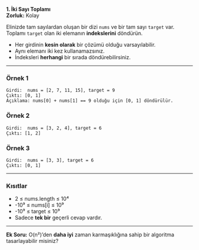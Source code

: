 **1. İki Sayı Toplamı**  
**Zorluk:** Kolay  


Elinizde tam sayılardan oluşan bir dizi `nums` ve bir tam sayı `target` var. Toplamı `target` olan iki elemanın **indekslerini** döndürün.

- Her girdinin **kesin olarak** bir çözümü olduğu varsayılabilir.  
- Aynı elemanı iki kez kullanamazsınız.  
- İndeksleri **herhangi** bir sırada döndürebilirsiniz.

---

### Örnek 1
```
Girdi:  nums = [2, 7, 11, 15], target = 9  
Çıktı: [0, 1]  
Açıklama: nums[0] + nums[1] == 9 olduğu için [0, 1] döndürülür.
```

### Örnek 2
```
Girdi:  nums = [3, 2, 4], target = 6  
Çıktı: [1, 2]
```

### Örnek 3
```
Girdi:  nums = [3, 3], target = 6  
Çıktı: [0, 1]
```

---

### Kısıtlar
- 2 ≤ nums.length ≤ 10⁴  
- -10⁹ ≤ nums[i] ≤ 10⁹  
- -10⁹ ≤ target ≤ 10⁹  
- Sadece **tek bir** geçerli cevap vardır.

---

**Ek Soru:** O(n²)’den **daha iyi** zaman karmaşıklığına sahip bir algoritma tasarlayabilir misiniz?